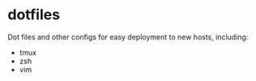 dotfiles
========
Dot files and other configs for easy deployment to new hosts, including:

- tmux
- zsh
- vim

